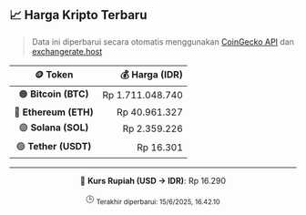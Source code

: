 

<!-- HARGA_KRIPTO -->
## 📈 Harga Kripto Terbaru

> Data ini diperbarui secara otomatis menggunakan [CoinGecko API](https://www.coingecko.com/) dan [exchangerate.host](https://exchangerate.host/)

<div align="center">

| 🪙 Token | 💰 Harga (IDR) |
|:------:|---------------:|
| 🟠 **Bitcoin (BTC)**   | Rp 1.711.048.740 |
| 🔵 **Ethereum (ETH)**  | Rp 40.961.327 |
| 🟣 **Solana (SOL)**    | Rp 2.359.226 |
| 🟢 **Tether (USDT)**   | Rp 16.301 |

---

💱 **Kurs Rupiah (USD → IDR)**: Rp 16.290

🕒 <sub>Terakhir diperbarui: 15/6/2025, 16.42.10</sub>

</div>
<!-- /HARGA_KRIPTO -->